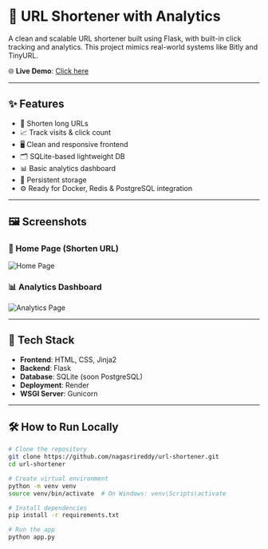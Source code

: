# 🔗 URL Shortener with Analytics

A clean and scalable URL shortener built using Flask, with built-in click tracking and analytics. This project mimics real-world systems like Bitly and TinyURL.

🌐 **Live Demo**: [Click here](https://url-shortener1-dqzy.onrender.com)

---

## ✨ Features

- 🔗 Shorten long URLs
- 📈 Track visits & click count
- 🖥️ Clean and responsive frontend
- 🗂️ SQLite-based lightweight DB
- 📊 Basic analytics dashboard
- 💾 Persistent storage
- ⚙️ Ready for Docker, Redis & PostgreSQL integration

---

## 🖼️ Screenshots

### 🔘 Home Page (Shorten URL)
![Home Page](static/screenshots/home.png)

### 📊 Analytics Dashboard
![Analytics Page](static/screenshots/analytics.png)

---

## 🧱 Tech Stack

- **Frontend**: HTML, CSS, Jinja2
- **Backend**: Flask
- **Database**: SQLite (soon PostgreSQL)
- **Deployment**: Render
- **WSGI Server**: Gunicorn

---

## 🛠️ How to Run Locally

```bash
# Clone the repository
git clone https://github.com/nagasrireddy/url-shortener.git
cd url-shortener

# Create virtual environment
python -m venv venv
source venv/bin/activate  # On Windows: venv\Scripts\activate

# Install dependencies
pip install -r requirements.txt

# Run the app
python app.py



